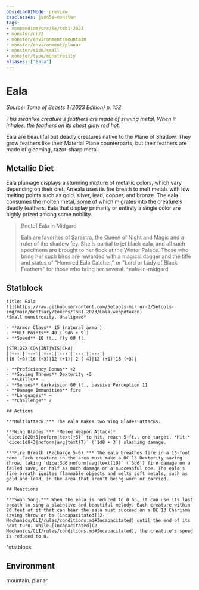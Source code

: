 ```yaml
---
obsidianUIMode: preview
cssclasses: json5e-monster
tags:
- compendium/src/5e/tob1-2023
- monster/cr/2
- monster/environment/mountain
- monster/environment/planar
- monster/size/small
- monster/type/monstrosity
aliases: ["Eala"]
---
```

# Eala
*Source: Tome of Beasts 1 (2023 Edition) p. 152*  

*This swanlike creature's feathers are made of shining metal. When it inhales, the feathers on its chest glow red hot.*

Eala are beautiful but deadly creatures native to the Plane of Shadow. They grow feathers like their Material Plane counterparts, but their feathers are made of gleaming, razor-sharp metal.

## Metallic Diet

Eala plumage displays a stunning mixture of metallic colors, which vary depending on their diet. An eala uses its fire breath to melt metals with low melting points such as gold, silver, lead, copper, and bronze. The eala consumes the molten metal, some of which migrates into the creature's deadly feathers. Eala that display primarily or entirely a single color are highly prized among some nobility.

> [!note] Eala in Midgard
> 
> Eala are favorites of Sarastra, the Queen of Night and Magic and a ruler of the shadow fey. She is partial to jet black eala, and all such specimens are brought to her flock at the Winter Palace. Those who bring her such birds are rewarded with a magical dagger and the title and status of "Honored Eala Catcher," or "Lord or Lady of Black Feathers" for those who bring her several.
^eala-in-midgard

## Statblock

```ad-statblock
title: Eala
![](https://raw.githubusercontent.com/5etools-mirror-3/5etools-img/main/bestiary/tokens/ToB1-2023/Eala.webp#token)
*Small monstrosity, Unaligned*

- **Armor Class** 15 (natural armor)
- **Hit Points** 40 (`9d6 + 9`)
- **Speed** 10 ft., fly 60 ft.

|STR|DEX|CON|INT|WIS|CHA|
|:---:|:---:|:---:|:---:|:---:|:---:|
|10 (+0)|16 (+3)|12 (+1)| 2 (-4)|12 (+1)|16 (+3)|

- **Proficiency Bonus** +2
- **Saving Throws** Dexterity +5
- **Skills** ⏤
- **Senses** darkvision 60 ft., passive Perception 11
- **Damage Immunities** fire
- **Languages** —
- **Challenge** 2

## Actions

***Multiattack.*** The eala makes two Wing Blades attacks.

***Wing Blades.*** *Melee Weapon Attack:* `dice:1d20+5|noform|text(+5)` to hit, reach 5 ft., one target. *Hit:* `dice:1d8+3|noform|avg|text(7)` (`1d8 + 3`) slashing damage.

***Fire Breath (Recharge 5-6).*** The eala breathes fire in a 15-foot cone. Each creature in the area must make a DC 13 Dexterity saving throw, taking `dice:3d6|noform|avg|text(10)` (`3d6`) fire damage on a failed save, or half as much damage on a successful one. The eala's fire breath ignites flammable objects and melts soft metals, such as gold and lead, in the area that aren't being worn or carried.

## Reactions

***Swan Song.*** When the eala is reduced to 0 hp, it can use its last breath to sing a plaintive and beautiful melody. Each creature within 20 feet of it that can hear the eala must succeed on a DC 13 Charisma saving throw or be [incapacitated](2-Mechanics/CLI/rules/conditions.md#Incapacitated) until the end of its next turn. While [incapacitated](2-Mechanics/CLI/rules/conditions.md#Incapacitated), the creature's speed is reduced to 0.
```
^statblock

## Environment

mountain, planar
